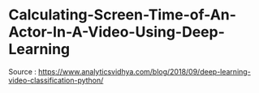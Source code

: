 # Calculating-Screen-Time-of-An-Actor-In-A-Video-Using-Deep-Learning

Source : https://www.analyticsvidhya.com/blog/2018/09/deep-learning-video-classification-python/
